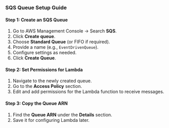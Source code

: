 ### SQS Queue Setup Guide

#### Step 1: Create an SQS Queue
1. Go to AWS Management Console → Search **SQS**.
2. Click **Create queue**.
3. Choose **Standard Queue** (or FIFO if required).
4. Provide a name (e.g., `EventDrivenQueue`).
5. Configure settings as needed.
6. Click **Create Queue**.

#### Step 2: Set Permissions for Lambda
1. Navigate to the newly created queue.
2. Go to the **Access Policy** section.
3. Edit and add permissions for the Lambda function to receive messages.

#### Step 3: Copy the Queue ARN
1. Find the **Queue ARN** under the **Details** section.
2. Save it for configuring Lambda later.
